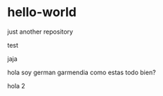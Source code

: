 # hello-world

just another repository

test

jaja

hola soy german garmendia
como estas
todo bien?

hola 2
